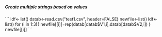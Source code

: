 <h5>Create multiple strings based on values</h5>
```
ldf<-list()
datab<-read.csv("test1.csv", header=FALSE)
newfile<-list()
ldf<-list()
for (i in 1:3){
  newfile[[i]]=rep(datab[datab$V1,i],datab[datab$V2,i])
}
newfile[[i]]
```
